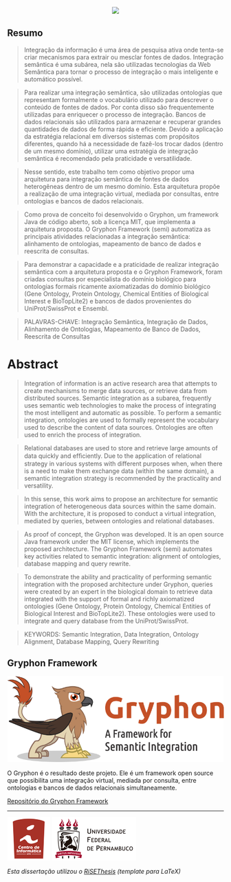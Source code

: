 <p align="center">
  <a href="https://github.com/adrielcafe/DissertacaoDeMestrado-LaTeX/raw/master/DissertaçãoMestradoAdrielCafé.pdf">
    <img src="https://github.com/adrielcafe/DissertacaoDeMestrado-LaTeX/raw/master/cover.png">
  </a>
</p>

## Resumo
> Integração da informação é uma área de pesquisa ativa onde tenta-se criar mecanismos para extrair ou mesclar fontes de dados. Integração semântica é uma subárea, nela são utilizadas tecnologias da Web Semântica para tornar o processo de integração o mais inteligente e automático possível. 

> Para realizar uma integração semântica, são utilizadas ontologias que representam formalmente o vocabulário utilizado para descrever o conteúdo de fontes de dados. Por conta disso são frequentemente utilizadas para enriquecer o processo de integração. Bancos de dados relacionais são utilizados para armazenar e recuperar grandes quantidades de dados de forma rápida e eficiente. Devido a aplicação da estratégia relacional em diversos sistemas com propósitos diferentes, quando há a necessidade de fazê-los trocar dados (dentro de um mesmo domínio), utilizar uma estratégia de integração semântica é recomendado pela praticidade e versatilidade.

> Nesse sentido, este trabalho tem como objetivo propor uma arquitetura para integração semântica de fontes de dados heterogêneas dentro de um mesmo domínio. Esta arquitetura propõe a realização de uma integração virtual, mediada por consultas, entre ontologias e bancos de dados relacionais. 

> Como prova de conceito foi desenvolvido o Gryphon, um framework Java de código aberto, sob a licença MIT, que implementa a arquitetura proposta. O Gryphon Framework (semi) automatiza as principais atividades relacionadas a integração semântica: alinhamento de ontologias, mapeamento de banco de dados e reescrita de consultas. 

> Para demonstrar a capacidade e a praticidade de realizar integração semântica com a arquitetura proposta e o Gryphon Framework, foram criadas consultas por especialista do domínio biológico para ontologias formais ricamente axiomatizadas do domínio biológico (Gene Ontology, Protein Ontology, Chemical Entities of Biological Interest e BioTopLite2) e bancos de dados provenientes do UniProt/SwissProt e Ensembl.

> PALAVRAS-CHAVE: Integração Semântica, Integração de Dados, Alinhamento de Ontologias, Mapeamento de Banco de Dados, Reescrita de Consultas

# Abstract
> Integration of information is an active research area that attempts to create mechanisms to merge data sources, or retrieve data from distributed sources. Semantic integration as a subarea, frequently uses semantic web technologies to make the process of integrating the most intelligent and automatic as possible. To perform a semantic integration, ontologies are used to formally represent the vocabulary used to describe the content of data sources. Ontologies are often used to enrich the process of integration. 

> Relational databases are used to store and retrieve large amounts of data quickly and efﬁciently. Due to the application of relational strategy in various systems with different purposes when, when there is a need to make them exchange data (within the same domain), a semantic integration strategy is recommended by the practicality and versatility.

> In this sense, this work aims to propose an architecture for semantic integration of heterogeneous data sources within the same domain. With the architecture, it is proposed to conduct a virtual integration, mediated by queries, between ontologies and relational databases.

> As proof of concept, the Gryphon was developed. It is an open source Java framework under the MIT license, which implements the proposed architecture. The Gryphon Framework (semi) automates key activities related to semantic integration:  alignment of ontologies, database mapping and query rewrite.

> To demonstrate the ability and practicality of performing semantic integration with the proposed architecture under Gryphon, queries were created by an expert in the biological domain to retrieve data integrated with the support of formal and richly axiomatized ontologies (Gene Ontology, Protein Ontology, Chemical Entities of Biological Interest and BioTopLite2). These ontologies were used to integrate and query database from the UniProt/SwissProt.

> KEYWORDS: Semantic Integration, Data Integration, Ontology Alignment, Database Mapping, Query Rewriting

## Gryphon Framework
![](https://github.com/adrielcafe/GryphonFramework/raw/master/images/gryphon.png)

O Gryphon é o resultado deste projeto. Ele é um framework open source que possibilita uma integração virtual, mediada por consulta, entre ontologias e bancos de dados relacionais simultaneamente.

[Repositório do Gryphon Framework](https://github.com/adrielcafe/GryphonFramework)


* * *
[![CIn-UFPE](https://github.com/adrielcafe/GryphonFramework/raw/master/images/cin.png)](http://www2.cin.ufpe.br)
[![UFPE](https://github.com/adrielcafe/GryphonFramework/raw/master/images/ufpe.png)](http://www.ufpe.br)

*Esta dissertação utilizou o [RiSEThesis](https://github.com/yguarata/risethesis) (template para LaTeX)*
